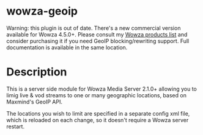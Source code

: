 # wowza-geoip

Warning: this plugin is out of date. There's a new commercial version available for Wowza 4.5.0+. Please consult my [Wowza products list](https://scene-si.org/products/wowza/) and consider purchasing it if you need GeoIP blocking/rewriting support. Full documentation is available in the same location.

# Description

This is a server side module for Wowza Media Server 2.1.0+
allowing you to limig live & vod streams to one or many
geographic locations, based on Maxmind's GeoIP API.

The locations you wish to limit are specified in a
separate config xml file, which is reloaded on each
change, so it doesn't require a Wowza server restart.
